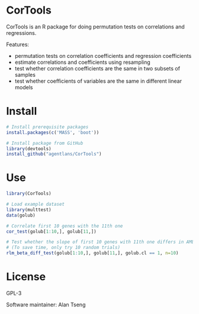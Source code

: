 # CorTools

CorTools is an R package for doing permutation tests on correlations and regressions.

Features:
- permutation tests on correlation coefficients and regression coefficients
- estimate correlations and coefficients using resampling
- test whether correlation coefficients are the same in two subsets of samples
- test whether coefficients of variables are the same in different linear models

# Install

```R
# Install prerequisite packages
install.packages(c('MASS', 'boot'))

# Install package from GitHub
library(devtools)
install_github("agentlans/CorTools")
```

# Use
```R
library(CorTools)

# Load example dataset
library(multtest)
data(golub)

# Correlate first 10 genes with the 11th one
cor_test(golub[1:10,], golub[11,])

# Test whether the slope of first 10 genes with 11th one differs in AML vs. ALL
# (To save time, only try 10 random trials)
rlm_beta_diff_test(golub[1:10,], golub[11,], golub.cl == 1, n=10)
```

# License
GPL-3

Software maintainer: Alan Tseng

